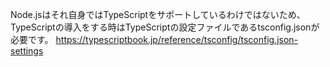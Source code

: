 Node.jsはそれ自身ではTypeScriptをサポートしているわけではないため、TypeScriptの導入をする時はTypeScriptの設定ファイルであるtsconfig.jsonが必要です。
https://typescriptbook.jp/reference/tsconfig/tsconfig.json-settings